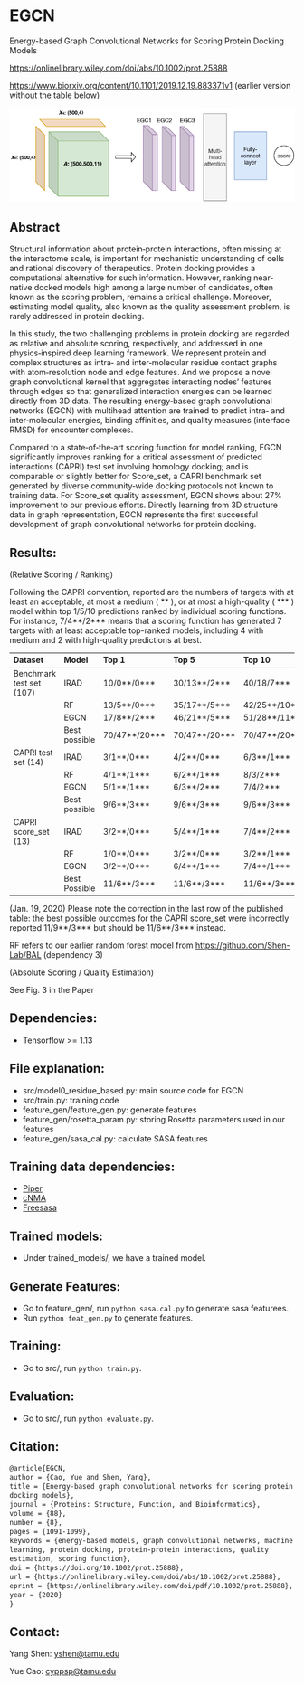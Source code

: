 # EGCN
Energy-based Graph Convolutional Networks for Scoring Protein Docking Models

https://onlinelibrary.wiley.com/doi/abs/10.1002/prot.25888

https://www.biorxiv.org/content/10.1101/2019.12.19.883371v1  (earlier version without the table below) 

![EGCN Architecture](/EGCN_fig1.png)



## Abstract 

Structural information about protein‐protein interactions, often missing at the interactome scale, is important for mechanistic understanding of cells and rational discovery of therapeutics. Protein docking provides a computational alternative for such information. However, ranking near‐native docked models high among a large number of candidates, often known as the scoring problem, remains a critical challenge. Moreover, estimating model quality, also known as the quality assessment problem, is rarely addressed in protein docking. 

In this study, the two challenging problems in protein docking are regarded as relative and absolute scoring, respectively, and addressed in one physics‐inspired deep learning framework. We represent protein and complex structures as intra‐ and inter‐molecular residue contact graphs with atom‐resolution node and edge features. And we propose a novel graph convolutional kernel that aggregates interacting nodes’ features through edges so that generalized interaction energies can be learned directly from 3D data. The resulting energy‐based graph convolutional networks (EGCN) with multihead attention are trained to predict intra‐ and inter‐molecular energies, binding affinities, and quality measures (interface RMSD) for encounter complexes. 

Compared to a state‐of‐the‐art scoring function for model ranking, EGCN significantly improves ranking for a critical assessment of predicted interactions (CAPRI) test set involving homology docking; and is comparable or slightly better for Score_set, a CAPRI benchmark set generated by diverse community‐wide docking protocols not known to training data. For Score_set quality assessment, EGCN shows about 27% improvement to our previous efforts. Directly learning from 3D structure data in graph representation, EGCN represents the first successful development of graph convolutional networks for protein docking.


## Results: 

(Relative Scoring / Ranking) 

Following the CAPRI convention, reported are the numbers of targets with at least an acceptable, at most a medium ( ** ), or at most a high-quality ( *** ) model within top 1/5/10 predictions ranked by individual scoring functions.  For instance, 7/4**/2*** means that a scoring function has generated 7 targets with at least acceptable top-ranked models, including 4 with medium and 2 with high-quality predictions at best.

|  Dataset  | Model | Top 1  | Top 5 | Top 10 | 
| :--- |:--- | :--- |:--- | :--- |
| Benchmark test set (107)  | IRAD  |  10/0**/0*** |  30/13**/2*** | 40/18/7*** |
|    | RF  |  13/5**/0*** | 35/17**/5*** | 42/25**/10*** |
|    | EGCN | 17/8**/2*** | 46/21**/5*** | 51/28**/11*** |
|     | Best possible | 70/47**/20*** | 70/47**/20*** | 70/47**/20*** |
| CAPRI test set (14)  | IRAD  |   3/1**/0*** | 4/2**/0*** | 6/3**/1*** |
|    | RF  |   4/1**/1*** | 6/2**/1*** | 8/3/2*** |
|    | EGCN | 5/1**/1*** | 6/3**/2*** | 7/4/2*** |
|    | Best possible |  9/6**/3*** | 9/6**/3*** | 9/6**/3*** |
| CAPRI score_set (13) | IRAD | 3/2**/0*** | 5/4**/1*** | 7/4**/2*** | 
|    | RF | 1/0**/0*** | 3/2**/0*** | 3/2**/1*** |
|    | EGCN | 3/2**/0*** | 6/4**/1*** | 7/4**/1*** | 
|    | Best Possible  | 11/6**/3*** | 11/6**/3*** | 11/6**/3*** | 

(Jan. 19, 2020) Please note the correction in the last row of the published table: the best possible outcomes for the CAPRI score_set were incorrectly reported 11/9**/3*** but should be 11/6**/3*** instead.  

RF refers to our earlier random forest model from https://github.com/Shen-Lab/BAL (dependency 3)


(Absolute Scoring / Quality Estimation)

See Fig. 3 in the Paper 

## Dependencies:
* Tensorflow >= 1.13

## File explanation:
* src/model0_residue_based.py: main source code for EGCN
* src/train.py:  training code 
* feature_gen/feature_gen.py: generate features
* feature_gen/rosetta_param.py: storing Rosetta parameters used in our features
* feature_gen/sasa_cal.py: calculate SASA features

## Training data dependencies:
* [Piper](https://cluspro.bu.edu/downloads.php) 
* [cNMA](https://github.com/Shen-Lab/cNMA)
* [Freesasa](https://freesasa.github.io/)

## Trained models:
* Under trained_models/, we have a trained model.

## Generate Features:
* Go to feature_gen/, run `python sasa.cal.py` to generate sasa featurees.
* Run `python feat_gen.py` to generate features.

## Training:
* Go to src/, run `python train.py`.

## Evaluation:
* Go to src/, run `python evaluate.py`.

## Citation:

```
@article{EGCN,
author = {Cao, Yue and Shen, Yang},
title = {Energy-based graph convolutional networks for scoring protein docking models},
journal = {Proteins: Structure, Function, and Bioinformatics},
volume = {88},
number = {8},
pages = {1091-1099},
keywords = {energy-based models, graph convolutional networks, machine learning, protein docking, protein-protein interactions, quality estimation, scoring function},
doi = {https://doi.org/10.1002/prot.25888},
url = {https://onlinelibrary.wiley.com/doi/abs/10.1002/prot.25888},
eprint = {https://onlinelibrary.wiley.com/doi/pdf/10.1002/prot.25888},
year = {2020}
}
```

## Contact:
Yang Shen: yshen@tamu.edu

Yue Cao:  cyppsp@tamu.edu
